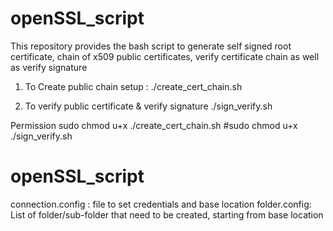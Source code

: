 # openSSL_script
This repository provides the bash script to generate self signed root certificate, chain of x509 public certificates, verify certificate chain as well as verify signature 

1. To Create public chain setup :
./create_cert_chain.sh

2. To verify public certificate & verify signature
./sign_verify.sh

Permission 
sudo chmod u+x ./create_cert_chain.sh
#sudo chmod u+x ./sign_verify.sh

# openSSL_script
connection.config : file to set credentials and base location
folder.config: List of folder/sub-folder that need to be created, starting from base location